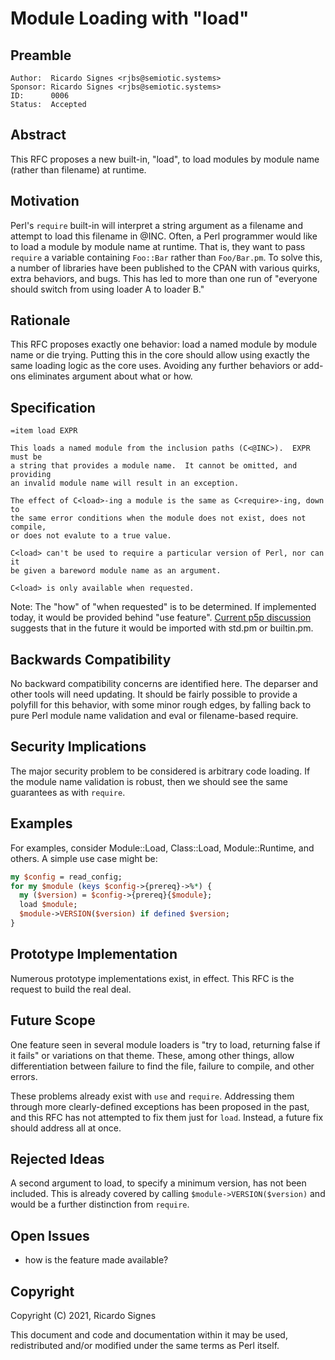 # Module Loading with "load"

## Preamble

    Author:  Ricardo Signes <rjbs@semiotic.systems>
    Sponsor: Ricardo Signes <rjbs@semiotic.systems>
    ID:      0006
    Status:  Accepted

## Abstract

This RFC proposes a new built-in, "load", to load modules by module name
(rather than filename) at runtime.

## Motivation

Perl's `require` built-in will interpret a string argument as a filename and
attempt to load this filename in @INC.  Often, a Perl programmer would like to
load a module by module name at runtime.  That is, they want to pass `require`
a variable containing `Foo::Bar` rather than `Foo/Bar.pm`.  To solve this, a
number of libraries have been published to the CPAN with various quirks, extra
behaviors, and bugs.  This has led to more than one run of "everyone should
switch from using loader A to loader B."

## Rationale

This RFC proposes exactly one behavior:  load a named module by module name or
die trying.  Putting this in the core should allow using exactly the same
loading logic as the core uses.  Avoiding any further behaviors or add-ons
eliminates argument about what or how.

## Specification

```pod
=item load EXPR

This loads a named module from the inclusion paths (C<@INC>).  EXPR must be
a string that provides a module name.  It cannot be omitted, and providing
an invalid module name will result in an exception.

The effect of C<load>-ing a module is the same as C<require>-ing, down to
the same error conditions when the module does not exist, does not compile,
or does not evalute to a true value.

C<load> can't be used to require a particular version of Perl, nor can it
be given a bareword module name as an argument.

C<load> is only available when requested.
```

Note:  The "how" of "when requested" is to be determined.  If implemented
today, it would be provided behind "use feature".  [Current p5p
discussion](https://github.com/Perl/RFCs/blob/master/rfcs/rfc0009.md) suggests
that in the future it would be imported with std.pm or builtin.pm.

## Backwards Compatibility

No backward compatibility concerns are identified here.  The deparser and other
tools will need updating.  It should be fairly possible to provide a polyfill
for this behavior, with some minor rough edges, by falling back to pure Perl
module name validation and eval or filename-based require.

## Security Implications

The major security problem to be considered is arbitrary code loading.  If the
module name validation is robust, then we should see the same guarantees as
with `require`.

## Examples

For examples, consider Module::Load, Class::Load, Module::Runtime, and others.
A simple use case might be:

```perl
my $config = read_config;
for my $module (keys $config->{prereq}->%*) {
  my ($version) = $config->{prereq}{$module};
  load $module;
  $module->VERSION($version) if defined $version;
}
```

## Prototype Implementation

Numerous prototype implementations exist, in effect.  This RFC is the request
to build the real deal.

## Future Scope

One feature seen in several module loaders is "try to load, returning false if
it fails" or variations on that theme.  These, among other things, allow
differentiation between failure to find the file, failure to compile, and other
errors.

These problems already exist with `use` and `require`.  Addressing them through
more clearly-defined exceptions has been proposed in the past, and this RFC has
not attempted to fix them just for `load`.  Instead, a future fix should
address all at once.

## Rejected Ideas

A second argument to load, to specify a minimum version, has not been included.
This is already covered by calling `$module->VERSION($version)` and would be a
further distinction from `require`.

## Open Issues

* how is the feature made available?

## Copyright

Copyright (C) 2021, Ricardo Signes

This document and code and documentation within it may be used, redistributed
and/or modified under the same terms as Perl itself.
